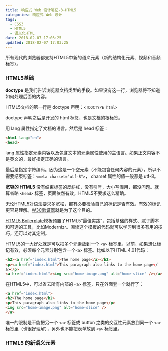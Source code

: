 ```yaml
---
title: 响应式 Web 设计笔记-3-HTML5
categories: 响应式 Web 设计
tags:
  - CSS3
  - HTML5
  - 语义化HTML
date: 2018-02-07 17:03:25
updated: 2018-02-07 17:03:25
---
```


所有现代的浏览器都支持HTML5中新的语义元素（新的结构化元素、视频和音频标签）。

### HTML5基础

**doctype** 是我们告诉浏览器文档类型的手段。如果没有这一行，浏览器将不知道如何处理后面的内容。

HTML5文档的第一行是 doctype 声明：`<!DOCTYPE html>`

doctype 声明之后是开发的 html 标签，也是文档的根标签。

用 lang 属性指定了文档的语言。然后是 head 标签：
```html
<html lang="en">
<head>
```
lang 属性指定元素内容以及包含文本的元素属性使用的主语言。如果正文内容不是英文的，最好指定正确的语言。

最后是指定字符编码。因为这是一个空元素（不能包含任何内容的元素），所以不需要结束标签：`<meta charset="utf-8">`， charset 属性的值一般都是 utf-8。

**宽容的 HTML5**
没有结束标签的反斜杠，没有引号，大小写混用，都没问题。就算省略 `<head>` 标签，页面依然有效，HTML5不要求这么精确。

无论HTML5对语法要求多宽松，都有必要检验自己的标记是否有效。有效的标记更容易理解。[W3C验证器](https://validator.w3.org/)就是为了这个目的。

[HTML5 Boilerplate](http://html5boilerplate.com/)模板预置了HTML5“最佳实践”，包括基础的样式、腻子脚本和可选的工具，比如Modernizr。阅读这个模板的代码就可以学习到很多有用的技巧，还可以对其定制。

HTML5的一大好处就是可以把多个元素放到一个 `<a>` 标签里，以前，如果想让标记有效，必须每个元素分别包含一个`<a>` 标签。比如以下HTML 4.01代码：
```html
<h2><a href="index.html">The home page</a></h2>
<p><a href="index.html">This paragraph also links to the home page</
a></p>
<a href="index.html"><img src="home-image.png" alt="home-slice" /></a>
```

在HTML5中，可以省去所有内部的 `<a>` 标签，只在外面套一个就行了：
```html
<a href="index.html">
<h2>The home page</h2>
<p>This paragraph also links to the home page</p>
<img src="home-image.png" alt="home-slice" />
</a>
```
唯一的限制是不能把另一个 `<a>` 标签或 button 之类的交互性元素放到同一个 `<a>` 标签里（也很好理解），另外也不能把表单放到 `<a>` 标签里。

### HTML5 的新语义元素
